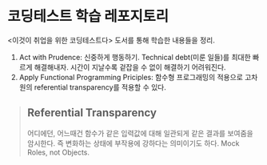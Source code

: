 # 코딩테스트 학습 레포지토리

<이것이 취업을 위한 코딩테스트다> 도서를 통해 학습한 내용들을 정리.

1. Act with Prudence: 신중하게 행동하기. Technical debt(미룬 일들)를 최대한 빠르게 해결해내자. 시간이 지날수록 겉잡을 수 없이 해결하기 어려워진다.
2. Apply Functional Programming Priciples: 함수형 프로그래밍의 적용으로 고차원의 referential transparency를 적용할 수 있다.
>## Referential Transparency
> 어디에던, 어느때건 함수가 같은 입력값에 대해 일관되게 같은 결과를 보여줌을 암시한다. 즉 변화하는 상태에 부작용에 강하다는 의미이기도 하다. Mock Roles, not Objects.
